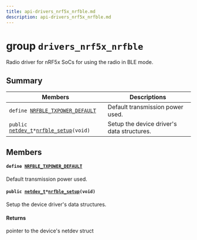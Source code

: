 ```yaml
---
title: api-drivers_nrf5x_nrfble.md
description: api-drivers_nrf5x_nrfble.md
---
```

# group `drivers_nrf5x_nrfble` 

Radio driver for nRF5x SoCs for using the radio in BLE mode.

## Summary

 Members                        | Descriptions                                
--------------------------------|---------------------------------------------
`define `[`NRFBLE_TXPOWER_DEFAULT`](#group__drivers__nrf5x__nrfble_1ga2158bcc0b102a05b5b05612be7b68a34)            | Default transmission power used.
`public `[`netdev_t`](./doc/starlight-docs/src/content/docs/apidoc/api-undefined.md#group__drivers__netdev__api_1ga14012f723b7591ad2fa42ace34601ac4)` * `[`nrfble_setup`](#group__drivers__nrf5x__nrfble_1ga44749e1ee20e6bfb5ad6cb7ba53de27b)`(void)`            | Setup the device driver's data structures.

## Members

#### `define `[`NRFBLE_TXPOWER_DEFAULT`](#group__drivers__nrf5x__nrfble_1ga2158bcc0b102a05b5b05612be7b68a34) 

Default transmission power used.

#### `public `[`netdev_t`](./doc/starlight-docs/src/content/docs/apidoc/api-undefined.md#group__drivers__netdev__api_1ga14012f723b7591ad2fa42ace34601ac4)` * `[`nrfble_setup`](#group__drivers__nrf5x__nrfble_1ga44749e1ee20e6bfb5ad6cb7ba53de27b)`(void)` 

Setup the device driver's data structures.

#### Returns
pointer to the device's netdev struct

